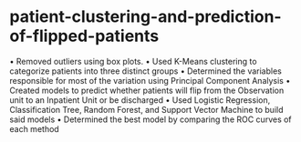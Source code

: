 # patient-clustering-and-prediction-of-flipped-patients
• Removed outliers using box plots. • Used K-Means clustering to categorize patients into three distinct groups • Determined the variables responsible for most of the variation using Principal Component Analysis • Created models to predict whether patients will flip from the Observation unit to an Inpatient Unit or be discharged • Used Logistic Regression, Classification Tree, Random Forest, and Support Vector Machine to build said models • Determined the best model by comparing the ROC curves of each method

